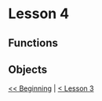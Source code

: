 # Lesson 4

## Functions

## Objects



[<< Beginning](/README.md) | [< Lesson 3](/lesson3/README.md)